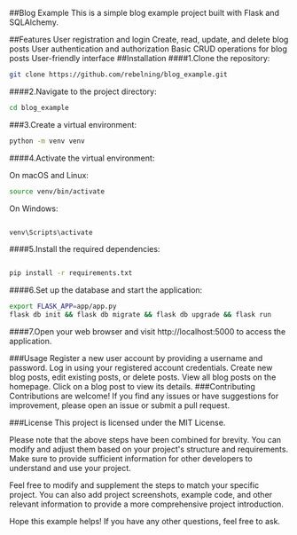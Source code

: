 ##Blog Example
This is a simple blog example project built with Flask and SQLAlchemy.

##Features
User registration and login
Create, read, update, and delete blog posts
User authentication and authorization
Basic CRUD operations for blog posts
User-friendly interface
##Installation
####1.Clone the repository:

```bash
git clone https://github.com/rebelning/blog_example.git 
```
####2.Navigate to the project directory:

```bash
cd blog_example
```
###3.Create a virtual environment:

```bash
python -m venv venv
```
####4.Activate the virtual environment:


On macOS and Linux:

```bash
source venv/bin/activate
```
On Windows:

```bash

venv\Scripts\activate
```
####5.Install the required dependencies:

```bash

pip install -r requirements.txt
```
####6.Set up the database and start the application:

```bash
export FLASK_APP=app/app.py
flask db init && flask db migrate && flask db upgrade && flask run
```
####7.Open your web browser and visit 
http://localhost:5000 to access the application.

###Usage
Register a new user account by providing a username and password.
Log in using your registered account credentials.
Create new blog posts, edit existing posts, or delete posts.
View all blog posts on the homepage.
Click on a blog post to view its details.
###Contributing
Contributions are welcome! If you find any issues or have suggestions for improvement, please open an issue or submit a pull request.

###License
This project is licensed under the MIT License.

Please note that the above steps have been combined for brevity. You can modify and adjust them based on your project's structure and requirements. Make sure to provide sufficient information for other developers to understand and use your project.

Feel free to modify and supplement the steps to match your specific project. You can also add project screenshots, example code, and other relevant information to provide a more comprehensive project introduction.

Hope this example helps! If you have any other questions, feel free to ask.
